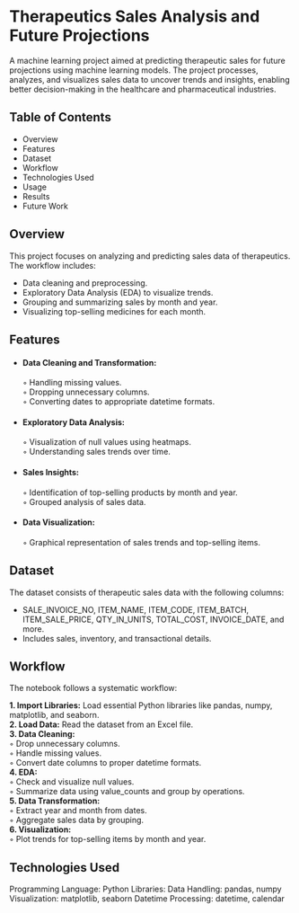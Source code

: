 # Therapeutics Sales Analysis and Future Projections
A machine learning project aimed at predicting therapeutic sales for future projections using machine learning models. The project processes, analyzes, and visualizes sales data to uncover trends and insights, enabling better decision-making in the healthcare and pharmaceutical industries.

## Table of Contents
- Overview
- Features
- Dataset
- Workflow
- Technologies Used
- Usage
- Results
- Future Work

## Overview
This project focuses on analyzing and predicting sales data of therapeutics. The workflow includes:

- Data cleaning and preprocessing.
- Exploratory Data Analysis (EDA) to visualize trends.
- Grouping and summarizing sales by month and year.
- Visualizing top-selling medicines for each month.

## Features 

- #### Data Cleaning and Transformation:
   
  ◦ Handling missing values.  
  ◦ Dropping unnecessary columns.  
  ◦ Converting dates to appropriate datetime formats.

- #### Exploratory Data Analysis:
    
  ◦ Visualization of null values using heatmaps.  
  ◦ Understanding sales trends over time.
  
- #### Sales Insights:
    
  ◦ Identification of top-selling products by month and year.  
  ◦ Grouped analysis of sales data.

- #### Data Visualization:
    
  ◦ Graphical representation of sales trends and top-selling items.  
## Dataset
The dataset consists of therapeutic sales data with the following columns:

- SALE_INVOICE_NO, ITEM_NAME, ITEM_CODE, ITEM_BATCH, ITEM_SALE_PRICE, QTY_IN_UNITS, TOTAL_COST, INVOICE_DATE, and more.
- Includes sales, inventory, and transactional details.
 
## Workflow
The notebook follows a systematic workflow:

**1. Import Libraries:** Load essential Python libraries like pandas, numpy, matplotlib, and seaborn.  
**2. Load Data:** Read the dataset from an Excel file.  
**3. Data Cleaning:**  
     ◦ Drop unnecessary columns.  
     ◦ Handle missing values.  
     ◦ Convert date columns to proper datetime formats.  
**4. EDA:**  
     ◦ Check and visualize null values.  
     ◦ Summarize data using value_counts and group by operations.  
**5. Data Transformation:**  
     ◦ Extract year and month from dates.  
     ◦ Aggregate sales data by grouping.  
**6. Visualization:**   
     ◦ Plot trends for top-selling items by month and year.  
## Technologies Used
Programming Language: Python
Libraries:
Data Handling: pandas, numpy
Visualization: matplotlib, seaborn
Datetime Processing: datetime, calendar
